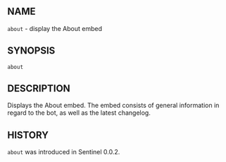## NAME

`about` - display the About embed

## SYNOPSIS

`about`

## DESCRIPTION

Displays the About embed. The embed consists of general information in regard to
the bot, as well as the latest changelog.

## HISTORY

`about` was introduced in Sentinel 0.0.2.
